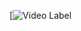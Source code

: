 [![Video Label]([https://www.youtube.com/watch?v=G9suxlXPZbA](https://www.youtube.com/embed/G9suxlXPZbA))
